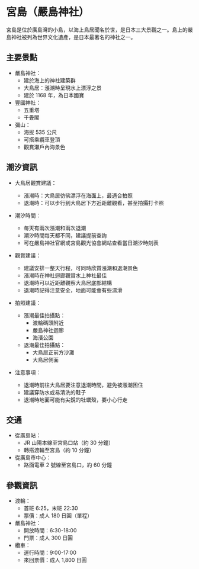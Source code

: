 # 宮島（嚴島神社）

宮島是位於廣島灣的小島，以海上鳥居聞名於世，是日本三大景觀之一。島上的嚴島神社被列為世界文化遺產，是日本最著名的神社之一。

## 主要景點

- 嚴島神社：
  - 建於海上的神社建築群
  - 大鳥居：漲潮時呈現水上漂浮之景
  - 建於 1168 年，為日本國寶
- 豐國神社：
  - 五重塔
  - 千畳閣
- 彌山：
  - 海拔 535 公尺
  - 可搭乘纜車登頂
  - 觀賞瀨戶內海景色

## 潮汐資訊

- 大鳥居觀賞建議：
  - 漲潮時：大鳥居彷彿漂浮在海面上，最適合拍照
  - 退潮時：可以步行到大鳥居下方近距離觀看，甚至拍攝打卡照
- 潮汐時間：
  - 每天有兩次漲潮和兩次退潮
  - 潮汐時間每天都不同，建議提前查詢
  - 可在嚴島神社官網或宮島觀光協會網站查看當日潮汐時刻表
- 觀賞建議：

  - 建議安排一整天行程，可同時欣賞漲潮和退潮景色
  - 漲潮時在神社迴廊觀賞水上神社最佳
  - 退潮時可以近距離觀察大鳥居底部結構
  - 退潮時記得注意安全，地面可能會有些濕滑

- 拍照建議：
  - 漲潮最佳拍攝點：
    - 渡輪碼頭附近
    - 嚴島神社迴廊
    - 海濱公園
  - 退潮最佳拍攝點：
    - 大鳥居正前方沙灘
    - 大鳥居側面
- 注意事項：
  - 退潮時前往大鳥居要注意退潮時間，避免被漲潮困住
  - 建議穿防水或易清洗的鞋子
  - 退潮時地面可能有尖銳的牡蠣殼，要小心行走

## 交通

- 從廣島站：
  - JR 山陽本線至宮島口站（約 30 分鐘）
  - 轉搭渡輪至宮島（約 10 分鐘）
- 從廣島市中心：
  - 路面電車 2 號線至宮島口，約 60 分鐘

## 參觀資訊

- 渡輪：
  - 首班 6:25，末班 22:30
  - 票價：成人 180 日圓（單程）
- 嚴島神社：
  - 開放時間：6:30-18:00
  - 門票：成人 300 日圓
- 纜車：
  - 運行時間：9:00-17:00
  - 來回票價：成人 1,800 日圓
